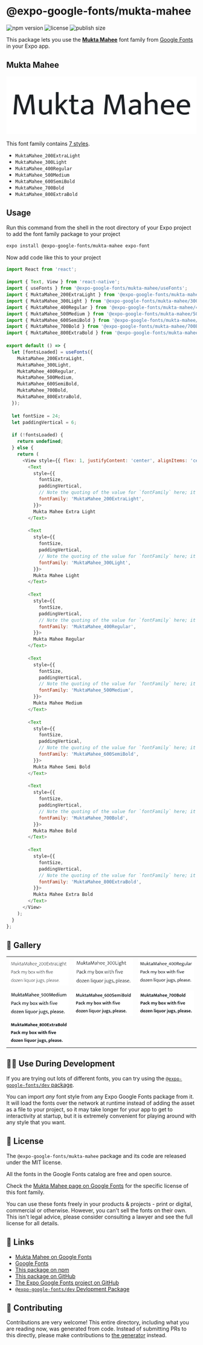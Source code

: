 # @expo-google-fonts/mukta-mahee

![npm version](https://flat.badgen.net/npm/v/@expo-google-fonts/mukta-mahee)
![license](https://flat.badgen.net/github/license/expo/google-fonts)
![publish size](https://flat.badgen.net/packagephobia/install/@expo-google-fonts/mukta-mahee)

This package lets you use the [**Mukta Mahee**](https://fonts.google.com/specimen/Mukta+Mahee) font family from [Google Fonts](https://fonts.google.com/) in your Expo app.

## Mukta Mahee

![Mukta Mahee](./font-family.png)

This font family contains [7 styles](#-gallery).

- `MuktaMahee_200ExtraLight`
- `MuktaMahee_300Light`
- `MuktaMahee_400Regular`
- `MuktaMahee_500Medium`
- `MuktaMahee_600SemiBold`
- `MuktaMahee_700Bold`
- `MuktaMahee_800ExtraBold`

## Usage

Run this command from the shell in the root directory of your Expo project to add the font family package to your project
```sh
expo install @expo-google-fonts/mukta-mahee expo-font
```

Now add code like this to your project
```js
import React from 'react';

import { Text, View } from 'react-native';
import { useFonts } from '@expo-google-fonts/mukta-mahee/useFonts';
import { MuktaMahee_200ExtraLight } from '@expo-google-fonts/mukta-mahee/200ExtraLight';
import { MuktaMahee_300Light } from '@expo-google-fonts/mukta-mahee/300Light';
import { MuktaMahee_400Regular } from '@expo-google-fonts/mukta-mahee/400Regular';
import { MuktaMahee_500Medium } from '@expo-google-fonts/mukta-mahee/500Medium';
import { MuktaMahee_600SemiBold } from '@expo-google-fonts/mukta-mahee/600SemiBold';
import { MuktaMahee_700Bold } from '@expo-google-fonts/mukta-mahee/700Bold';
import { MuktaMahee_800ExtraBold } from '@expo-google-fonts/mukta-mahee/800ExtraBold';

export default () => {
  let [fontsLoaded] = useFonts({
    MuktaMahee_200ExtraLight,
    MuktaMahee_300Light,
    MuktaMahee_400Regular,
    MuktaMahee_500Medium,
    MuktaMahee_600SemiBold,
    MuktaMahee_700Bold,
    MuktaMahee_800ExtraBold,
  });

  let fontSize = 24;
  let paddingVertical = 6;

  if (!fontsLoaded) {
    return undefined;
  } else {
    return (
      <View style={{ flex: 1, justifyContent: 'center', alignItems: 'center' }}>
        <Text
          style={{
            fontSize,
            paddingVertical,
            // Note the quoting of the value for `fontFamily` here; it expects a string!
            fontFamily: 'MuktaMahee_200ExtraLight',
          }}>
          Mukta Mahee Extra Light
        </Text>

        <Text
          style={{
            fontSize,
            paddingVertical,
            // Note the quoting of the value for `fontFamily` here; it expects a string!
            fontFamily: 'MuktaMahee_300Light',
          }}>
          Mukta Mahee Light
        </Text>

        <Text
          style={{
            fontSize,
            paddingVertical,
            // Note the quoting of the value for `fontFamily` here; it expects a string!
            fontFamily: 'MuktaMahee_400Regular',
          }}>
          Mukta Mahee Regular
        </Text>

        <Text
          style={{
            fontSize,
            paddingVertical,
            // Note the quoting of the value for `fontFamily` here; it expects a string!
            fontFamily: 'MuktaMahee_500Medium',
          }}>
          Mukta Mahee Medium
        </Text>

        <Text
          style={{
            fontSize,
            paddingVertical,
            // Note the quoting of the value for `fontFamily` here; it expects a string!
            fontFamily: 'MuktaMahee_600SemiBold',
          }}>
          Mukta Mahee Semi Bold
        </Text>

        <Text
          style={{
            fontSize,
            paddingVertical,
            // Note the quoting of the value for `fontFamily` here; it expects a string!
            fontFamily: 'MuktaMahee_700Bold',
          }}>
          Mukta Mahee Bold
        </Text>

        <Text
          style={{
            fontSize,
            paddingVertical,
            // Note the quoting of the value for `fontFamily` here; it expects a string!
            fontFamily: 'MuktaMahee_800ExtraBold',
          }}>
          Mukta Mahee Extra Bold
        </Text>
      </View>
    );
  }
};

```

## 🔡 Gallery


||||
|-|-|-|
|![MuktaMahee_200ExtraLight](./MuktaMahee_200ExtraLight.ttf.png)|![MuktaMahee_300Light](./MuktaMahee_300Light.ttf.png)|![MuktaMahee_400Regular](./MuktaMahee_400Regular.ttf.png)||
|![MuktaMahee_500Medium](./MuktaMahee_500Medium.ttf.png)|![MuktaMahee_600SemiBold](./MuktaMahee_600SemiBold.ttf.png)|![MuktaMahee_700Bold](./MuktaMahee_700Bold.ttf.png)||
|![MuktaMahee_800ExtraBold](./MuktaMahee_800ExtraBold.ttf.png)||||


## 👩‍💻 Use During Development

If you are trying out lots of different fonts, you can try using the [`@expo-google-fonts/dev` package](https://github.com/expo/google-fonts/tree/master/font-packages/dev#readme).

You can import *any* font style from any Expo Google Fonts package from it. It will load the fonts
over the network at runtime instead of adding the asset as a file to your project, so it may take longer
for your app to get to interactivity at startup, but it is extremely convenient
for playing around with any style that you want.

## 📖 License

The `@expo-google-fonts/mukta-mahee` package and its code are released under the MIT license.

All the fonts in the Google Fonts catalog are free and open source.

Check the [Mukta Mahee page on Google Fonts](https://fonts.google.com/specimen/Mukta+Mahee) for the specific license of this font family.

You can use these fonts freely in your products & projects - print or digital, commercial or otherwise. However, you can't sell the fonts on their own. This isn't legal advice, please consider consulting a lawyer and see the full license for all details.

## 🔗 Links

- [Mukta Mahee on Google Fonts](https://fonts.google.com/specimen/Mukta+Mahee)
- [Google Fonts](https://fonts.google.com/)
- [This package on npm](https://www.npmjs.com/package/@expo-google-fonts/mukta-mahee)
- [This package on GitHub](https://github.com/expo/google-fonts/tree/master/font-packages/mukta-mahee)
- [The Expo Google Fonts project on GitHub](https://github.com/expo/google-fonts)
- [`@expo-google-fonts/dev` Devlopment Package](https://github.com/expo/google-fonts/tree/master/font-packages/dev)

## 🤝 Contributing

Contributions are very welcome! This entire directory, including what you are reading now, was generated from code. Instead of submitting PRs to this directly, please make contributions to [the generator](https://github.com/expo/google-fonts/tree/master/packages/generator) instead.

